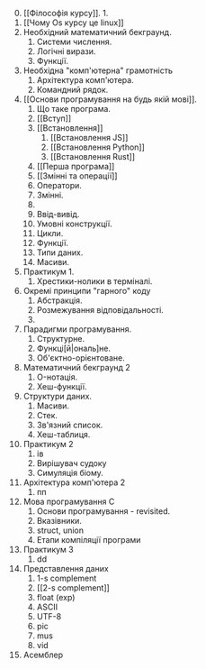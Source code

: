 0. [[Філософія курсу]].
	1. 
1. [[Чому Os курсу це linux]]
2. Необхідний математичний бекграунд.
	1. Системи числення.
	2. Логічні вирази.
	3. Функції.
3. Необхідна "комп'ютерна" грамотність
	1. Архітектура комп'ютера.
	2. Командний рядок.
4. [[Основи програмування на будь якій мові]].
	1. Що таке програма.
	2. [[Вступ]]
	3. [[Встановлення]]
		1. [[Встановлення JS]]
		2. [[Встановлення Python]]
		3. [[Встановлення Rust]]
	4. [[Перша програма]]
	5. [[Змінні та операції]]
	6. Оператори.
	7. Змінні.
	8. 
	9. Ввід-вивід.
	10. Умовні конструкції.
	11. Цикли.
	12. Функції.
	13. Типи даних.
	14. Масиви.
6. Практикум 1.
	1. Хрестики-нолики в терміналі.
7. Окремі принципи "гарного" коду
	1. Абстракція.
	2. Розмежування відповідальності.
	3. 
8. Парадигми програмування.
	1. Структурне.
	2. Функці[й|ональ]не.
	3. Об'єктно-орієнтоване.
9. Математичний бекграунд 2
	1. O-нотація.
	2. Хеш-функції.
10. Структури даних.
	1. Масиви.
	2. Стек.
	3. Зв'язний список.
	4. Хеш-таблиця.
11. Практикум 2
	1. ів
	2. Вирішувач судоку
	3. Симуляція біому.
12. Архітектура комп'ютера 2
	1. пп
13. Мова програмування С
	1. Основи програмування - revisited.
	2. Вказівники.
	3. struct, union
	4. Етапи компіляції програми
14. Практикум 3
	1. dd
15. Представлення даних
	1. 1-s complement
	2. [[2-s complement]]
	3. float (exp)
	4. ASCII
	5. UTF-8
	6. pic
	7. mus
	8. vid
16. Асемблер
